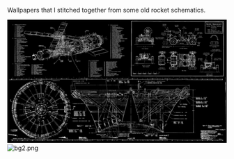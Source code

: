 Wallpapers that I stitched together from some old rocket schematics.

![bg1.png](bg1.png)
![bg2.png](bg2.png)
